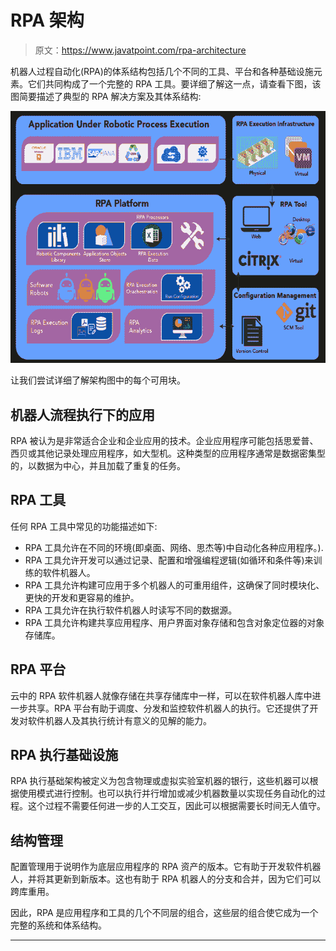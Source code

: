 # RPA 架构

> 原文：<https://www.javatpoint.com/rpa-architecture>

机器人过程自动化(RPA)的体系结构包括几个不同的工具、平台和各种基础设施元素。它们共同构成了一个完整的 RPA 工具。要详细了解这一点，请查看下图，该图简要描述了典型的 RPA 解决方案及其体系结构:

![RPA Architecture](img/90ce3fd9f47d9c50f141767b965f20ea.png)

让我们尝试详细了解架构图中的每个可用块。

## 机器人流程执行下的应用

RPA 被认为是非常适合企业和企业应用的技术。企业应用程序可能包括思爱普、西贝或其他记录处理应用程序，如大型机。这种类型的应用程序通常是数据密集型的，以数据为中心，并且加载了重复的任务。

## RPA 工具

任何 RPA 工具中常见的功能描述如下:

*   RPA 工具允许在不同的环境(即桌面、网络、思杰等)中自动化各种应用程序。).
*   RPA 工具允许开发可以通过记录、配置和增强编程逻辑(如循环和条件等)来训练的软件机器人。
*   RPA 工具允许构建可应用于多个机器人的可重用组件，这确保了同时模块化、更快的开发和更容易的维护。
*   RPA 工具允许在执行软件机器人时读写不同的数据源。
*   RPA 工具允许构建共享应用程序、用户界面对象存储和包含对象定位器的对象存储库。

## RPA 平台

云中的 RPA 软件机器人就像存储在共享存储库中一样，可以在软件机器人库中进一步共享。RPA 平台有助于调度、分发和监控软件机器人的执行。它还提供了开发对软件机器人及其执行统计有意义的见解的能力。

## RPA 执行基础设施

RPA 执行基础架构被定义为包含物理或虚拟实验室机器的银行，这些机器可以根据使用模式进行控制。也可以执行并行增加或减少机器数量以实现任务自动化的过程。这个过程不需要任何进一步的人工交互，因此可以根据需要长时间无人值守。

## 结构管理

配置管理用于说明作为底层应用程序的 RPA 资产的版本。它有助于开发软件机器人，并将其更新到新版本。这也有助于 RPA 机器人的分支和合并，因为它们可以跨库重用。

因此，RPA 是应用程序和工具的几个不同层的组合，这些层的组合使它成为一个完整的系统和体系结构。

* * *